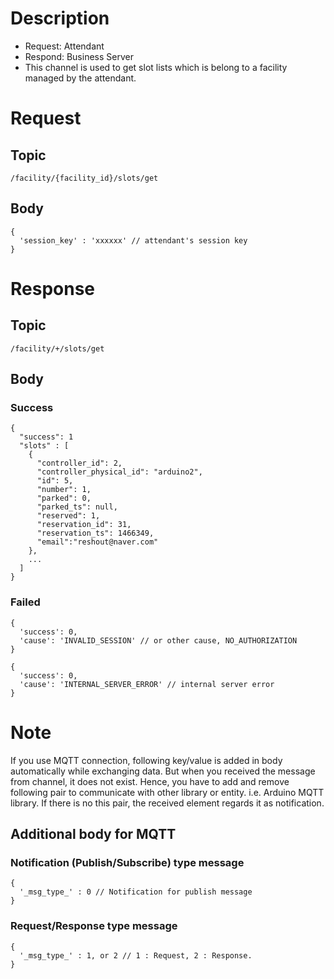 # Description

- Request: Attendant
- Respond: Business Server
- This channel is used to get slot lists which is belong to a facility managed by the attendant.

# Request

## Topic

```
/facility/{facility_id}/slots/get
```

## Body
```
{
  'session_key' : 'xxxxxx' // attendant's session key
}
```

# Response

## Topic

```
/facility/+/slots/get
```

## Body

### Success

```
{
  "success": 1
  "slots" : [
    {
      "controller_id": 2,
      "controller_physical_id": "arduino2",
      "id": 5,
      "number": 1,
      "parked": 0,
      "parked_ts": null,
      "reserved": 1,
      "reservation_id": 31,
      "reservation_ts": 1466349,
      "email":"reshout@naver.com"
    },
    ...
  ]
}
```

### Failed

```
{
  'success': 0,
  'cause': 'INVALID_SESSION' // or other cause, NO_AUTHORIZATION
}
```

```
{
  'success': 0,
  'cause': 'INTERNAL_SERVER_ERROR' // internal server error
}
```

# Note

If you use MQTT connection, following key/value is added in body automatically while exchanging data.
But when you received the message from channel, it does not exist.
Hence, you have to add and remove following pair to communicate with other library or entity. i.e. Arduino MQTT library.
If there is no this pair, the received element regards it as notification.


## Additional body for MQTT

### Notification (Publish/Subscribe) type message
```
{
  '_msg_type_' : 0 // Notification for publish message
}
```

### Request/Response type message
```
{
  '_msg_type_' : 1, or 2 // 1 : Request, 2 : Response.
}
```
